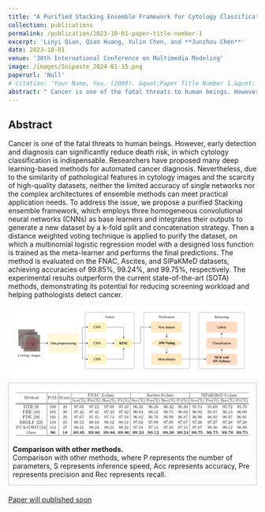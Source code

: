 ```yaml
---
title: "A Purified Stacking Ensemble Framework for Cytology Classification"
collection: publications
permalink: /publication/2023-10-01-paper-title-number-1
excerpt: 'Linyi Qian, Qian Huang, Yulin Chen, and **Junzhou Chen**'
date: 2023-10-01
venue: '30th International Conference on Multimedia Modeling'
image: /images/Snipaste_2024-01-15.png
paperurl: 'Null'
# citation: 'Your Name, You. (2009). &quot;Paper Title Number 1.&quot; <i>Journal 1</i>. 1(1).'
abstract: " Cancer is one of the fatal threats to human beings. However, early detection and diagnosis can significantly reduce death risk, in which cytology classification is indispensable. Researchers have proposed many deep learning-based methods for automated cancer diagnosis. Nevertheless, due to the similarity of pathological features in cytology images and the scarcity of high-quality datasets, neither the limited accuracy of single networks nor the complex architectures of ensemble methods can meet practical application needs. To address the issue, we propose a purified Stacking ensemble framework, which employs three homogeneous convolutional neural networks (CNNs) as base learners and integrates their outputs to generate a new dataset by a k-fold split and concatenation strategy. Then a distance weighted voting technique is applied to purify the dataset, on which a multinomial logistic regression model with a designed loss function is trained as the meta-learner and performs the final predictions. The method is evaluated on the FNAC, Ascites, and SIPaKMeD datasets, achieving accuracies of 99.85%, 99.24%, and 99.75%, respectively. The experimental results outperform the current state-of-the-art (SOTA) methods, demonstrating its potential for reducing screening workload and helping pathologists detect cancer."
---
```


## Abstract

Cancer is one of the fatal threats to human beings. However, early detection and diagnosis can significantly reduce death risk, in which cytology classification is indispensable. Researchers have proposed many deep learning-based methods for automated cancer diagnosis. Nevertheless, due to the similarity of pathological features in cytology images and the scarcity of high-quality datasets, neither the limited accuracy of single networks nor the complex architectures of ensemble methods can meet practical application needs. To address the issue, we propose a purified Stacking ensemble framework, which employs three homogeneous convolutional neural networks (CNNs) as base learners and integrates their outputs to generate a new dataset by a k-fold split and concatenation strategy. Then a distance weighted voting technique is applied to purify the dataset, on which a multinomial logistic regression model with a designed loss function is trained as the meta-learner and performs the final predictions. The method is evaluated on the FNAC, Ascites, and SIPaKMeD datasets, achieving accuracies of 99.85%, 99.24%, and 99.75%, respectively. The experimental results outperform the current state-of-the-art (SOTA) methods, demonstrating its potential for reducing screening workload and helping pathologists detect cancer.

![fig3](/images/Snipaste_2024-01-15.png)



<div style="border: 1px solid #ccc; padding: 8px; margin-bottom: 20px;">
  <img src="../images/Result_qian1.png" alt="">
  <br>
  <p style="margin-top: 10px;margin-bottom: 5px;"> 
  <strong>Comparison with other methods. </strong> <br style="margin-bottom: 10px;"> Comparison with other methods, where P represents the number of parameters, S represents inference speed, Acc represents accuracy, Pre represents precision
and Rec represents recall.</p>
</div>

[Paper will published soon](Null)

<!-- Recommended citation: Your Name, You. (2009). "Paper Title Number 1." <i>Journal 1</i>. 1(1). -->
